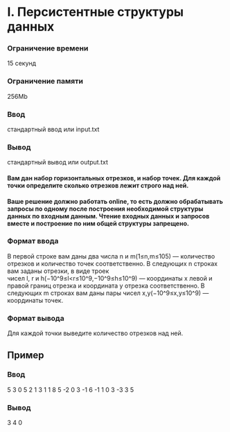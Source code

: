 # I. Персистентные структуры данных
### Ограничение времени	
15 секунд
### Ограничение памяти	
256Mb
### Ввод	
стандартный ввод или input.txt
### Вывод	
стандартный вывод или output.txt

#### Вам дан набор горизонтальных отрезков, и набор точек. Для каждой точки определите сколько отрезков лежит строго над ней.
#### Ваше решение должно работать online, то есть должно обрабатывать запросы по одному после построения необходимой структуры данных по входным данным. Чтение входных данных и запросов вместе и построение по ним общей структуры запрещено.

### Формат ввода
В первой строке вам даны два числа n и m(1≤n,m≤105) — количество отрезков и количество точек соответственно. В следующих n строках вам заданы отрезки, в виде троек чисел l, r и h(−10^9≤l<r≤10^9,−10^9≤h≤10^9) — координаты x левой и правой границ отрезка и координата y отрезка соответственно. В следующих m строках вам даны пары чисел x,y(−10^9≤x,y≤10^9) — координаты точек.

### Формат вывода
Для каждой точки выведите количество отрезков над ней.

## Пример
### Ввод
5 3
0 5 2
1 3 1
1 8 5
-2 0 3
-1 6 -1
1 0
3 -3
3 5
### Вывод
3
4
0
